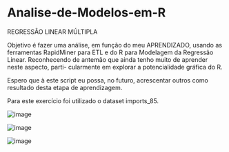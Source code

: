 # Analise-de-Modelos-em-R

REGRESSÃO LINEAR MÚLTIPLA

Objetivo é fazer uma análise, em função do meu APRENDIZADO, usando as 
ferramentas RapidMiner para ETL e do R para Modelagem da Regressão Linear. 
Reconhecendo de antemão que ainda tenho muito de aprender neste aspecto, parti-
cularmente em explorar a potencialidade gráfica do R.

Espero que à este script eu possa, no futuro, acrescentar outros como resultado 
desta etapa de aprendizagem.

Para este exercício foi utilizado o dataset imports_85.

![image](https://user-images.githubusercontent.com/68341068/156227237-293a4d63-2407-43e9-9302-aad269733816.png)


![image](https://user-images.githubusercontent.com/68341068/156228174-cc5fea00-68d7-48b0-b68c-a4ca9c6c23a0.png)


![image](https://user-images.githubusercontent.com/68341068/156228249-be28bb8e-cbde-4433-b737-cf59eb247597.png)


